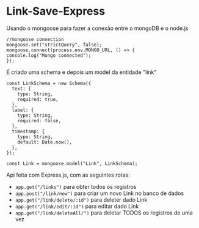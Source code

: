# Link-Save-Express


Usando o mongoose para fazer a conexão entre o mongoDB e o node.js

```
//mongoose connection 
mongoose.set("strictQuery", false);
mongoose.connect(process.env.MONGO_URL, () => {
console.log("Mongo connected");
});
```
É criado uma schema e depois um model da entidade "link"

```
const LinkSchema = new Schema({
  text: {
    type: String,
    required: true,
  },
  label: {
    type: String,
    required: false,
  },
  timestamp: {
    type: String,
    default: Date.now(),
  },
});

const Link = mongoose.model("Link", LinkSchema);
```
Api feita com Express.js, com as seguintes rotas:
- ``app.get("/links")`` para obter todos os registros
- ``app.post("/link/new")`` para criar um novo Link no banco de dados
- ``app.get("/link/delete/:id")`` para deleter dado Link 
- ``app.get("/link/edit/:id")`` para editar dado Link
- ``app.get("/link/deleteAll/")`` para deletar TODOS os registros de uma vez





